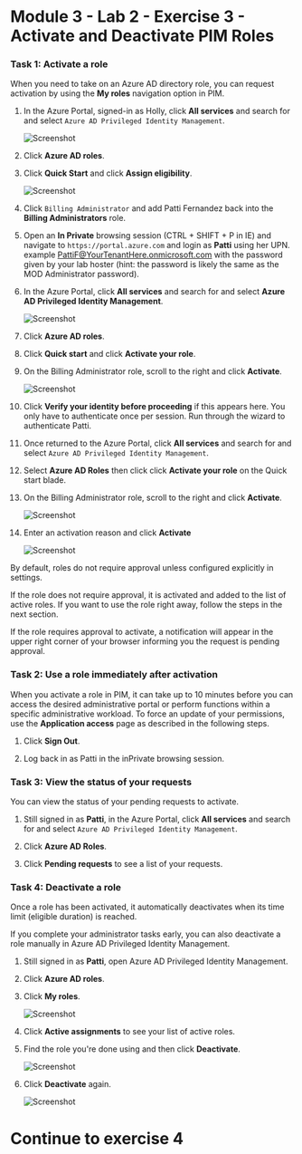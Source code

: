 # Module 3 - Lab 2 - Exercise 3 - Activate and Deactivate PIM Roles


### Task 1: Activate a role


When you need to take on an Azure AD directory role, you can request activation by using the **My roles** navigation option in PIM.


1.  In the Azure Portal, signed-in as Holly, click **All services** and search for and select `Azure AD Privileged Identity Management`.

     ![Screenshot](../Media/a52510a3-b2a2-4b21-91a8-ee7f34b39a72.png)

1.  Click **Azure AD roles**.
 
1.  Click **Quick Start** and click **Assign eligibility**.

     ![Screenshot](../Media/a7af9dbc-d901-4c9e-9cd5-63fd30726639.png)

1.  Click `Billing Administrator` and add Patti Fernandez back into the **Billing Administrators** role.


1.  Open an **In Private** browsing session (CTRL + SHIFT + P in IE) and navigate to `https://portal.azure.com` and login as **Patti** using her UPN. example PattiF@YourTenantHere.onmicrosoft.com with the password given by your lab hoster (hint: the password is likely the same as the MOD Administrator password).  

1.  In the Azure Portal, click **All services** and search for and select **Azure AD Privileged Identity Management**.

     ![Screenshot](../Media/a52510a3-b2a2-4b21-91a8-ee7f34b39a72.png)

1.  Click **Azure AD roles**.

1.  Click **Quick start** and click **Activate your role**.

1.  On the Billing Administrator role, scroll to the right and click **Activate**.

     ![Screenshot](../Media/bd3d79a3-a66d-48a5-8b2e-94c18358b250.png)

1.  Click **Verify your identity before proceeding** if this appears here. You only have to authenticate once per session. Run through the wizard to authenticate Patti.
 
1.  Once returned to the Azure Portal, click **All services** and search for and select `Azure AD Privileged Identity Management`.

1.  Select **Azure AD Roles** then click click **Activate your role** on the Quick start blade.

1.  On the Billing Administrator role, scroll to the right and click **Activate**.

     ![Screenshot](../Media/bd3d79a3-a66d-48a5-8b2e-94c18358b250.png)

1.  Enter an activation reason and click **Activate**

     ![Screenshot](../Media/b17f972d-8df2-4b78-a361-202bab94dd17.png)

By default, roles do not require approval unless configured explicitly in settings. 

 If the role does not require approval, it is activated and added to the list of active roles. If you want to use the role right away, follow the steps in the next section.

 If the role requires approval to activate, a notification will appear in the upper right corner of your browser informing you the request is pending approval.


### Task 2: Use a role immediately after activation


When you activate a role in PIM, it can take up to 10 minutes before you can access the desired administrative portal or perform functions within a specific administrative workload. To force an update of your permissions, use the **Application access** page as described in the following steps.


1.  Click **Sign Out**.

1.  Log back in as Patti in the inPrivate browsing session.


### Task 3: View the status of your requests


You can view the status of your pending requests to activate.


1.  Still signed in as **Patti**, in the Azure Portal, click **All services** and search for and select `Azure AD Privileged Identity Management`.

1.  Click **Azure AD Roles**.

1.  Click **Pending requests** to see a list of your requests.


### Task 4: Deactivate a role


Once a role has been activated, it automatically deactivates when its time limit (eligible duration) is reached.

If you complete your administrator tasks early, you can also deactivate a role manually in Azure AD Privileged Identity Management.



1.  Still signed in as **Patti**, open Azure AD Privileged Identity Management.

1.  Click **Azure AD roles**.

1.  Click **My roles**.

     ![Screenshot](../Media/72435386-92e6-4cb7-9107-7adcc1198389.png)

1.  Click **Active assignments** to see your list of active roles.

1.  Find the role you're done using and then click **Deactivate**.

     ![Screenshot](../Media/6360dbed-ceea-4139-8282-a95f2b26ebd2.png)

1.  Click **Deactivate** again.

     ![Screenshot](../Media/deactivate.png)




# Continue to exercise 4
